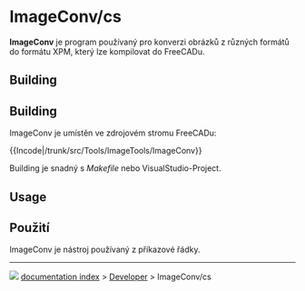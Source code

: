 # ImageConv/cs
**ImageConv** je program používaný pro konverzi obrázků z různých formátů do formátu XPM, který lze kompilovat do FreeCADu.

## Building


<div class="mw-translate-fuzzy">

## Building 

ImageConv je umístěn ve zdrojovém stromu FreeCADu:


</div>


{{Incode|/trunk/src/Tools/ImageTools/ImageConv}}

Building je snadný s *Makefile* nebo VisualStudio-Project.

## Usage


<div class="mw-translate-fuzzy">

## Použití

ImageConv je nástroj používaný z příkazové řádky.


</div>



---
![](images/Button_right.svg) [documentation index](../README.md) > [Developer](Category_Developer.md) > ImageConv/cs
